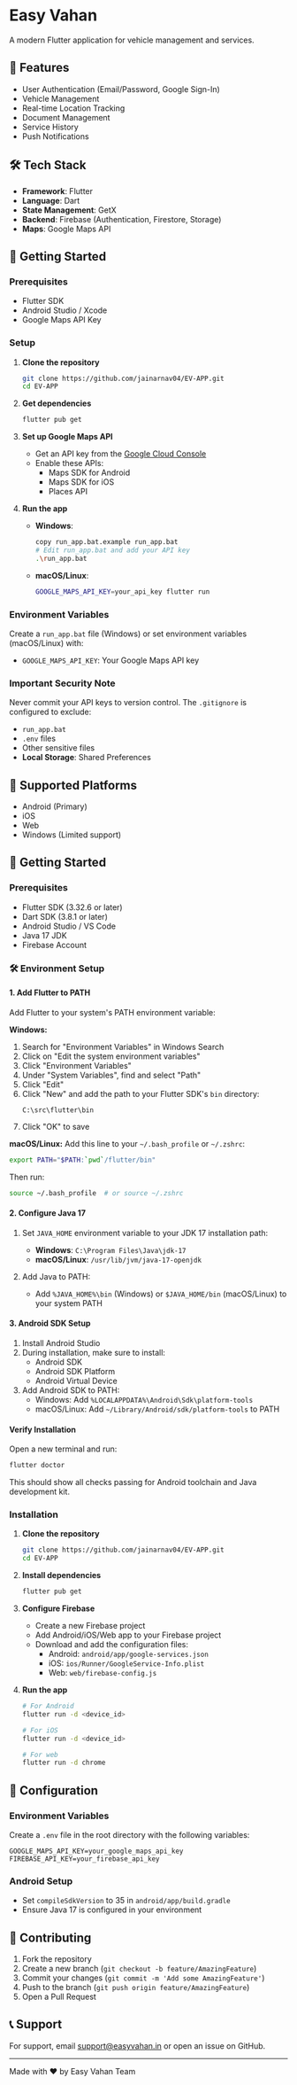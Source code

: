 # Easy Vahan

A modern Flutter application for vehicle management and services.

## 🚀 Features

- User Authentication (Email/Password, Google Sign-In)
- Vehicle Management
- Real-time Location Tracking
- Document Management
- Service History
- Push Notifications

## 🛠 Tech Stack

- **Framework**: Flutter
- **Language**: Dart
- **State Management**: GetX
- **Backend**: Firebase (Authentication, Firestore, Storage)
- **Maps**: Google Maps API

## 🚀 Getting Started

### Prerequisites

- Flutter SDK
- Android Studio / Xcode
- Google Maps API Key

### Setup

1. **Clone the repository**
   ```bash
   git clone https://github.com/jainarnav04/EV-APP.git
   cd EV-APP
   ```

2. **Get dependencies**
   ```bash
   flutter pub get
   ```

3. **Set up Google Maps API**
   - Get an API key from the [Google Cloud Console](https://console.cloud.google.com/)
   - Enable these APIs:
     - Maps SDK for Android
     - Maps SDK for iOS
     - Places API

4. **Run the app**
   - **Windows**:
     ```bash
     copy run_app.bat.example run_app.bat
     # Edit run_app.bat and add your API key
     .\run_app.bat
     ```
   - **macOS/Linux**:
     ```bash
     GOOGLE_MAPS_API_KEY=your_api_key flutter run
     ```

### Environment Variables

Create a `run_app.bat` file (Windows) or set environment variables (macOS/Linux) with:
- `GOOGLE_MAPS_API_KEY`: Your Google Maps API key

### Important Security Note

Never commit your API keys to version control. The `.gitignore` is configured to exclude:
- `run_app.bat`
- `.env` files
- Other sensitive files
- **Local Storage**: Shared Preferences

## 📱 Supported Platforms

- Android (Primary)
- iOS
- Web
- Windows (Limited support)

## 🚀 Getting Started

### Prerequisites

- Flutter SDK (3.32.6 or later)
- Dart SDK (3.8.1 or later)
- Android Studio / VS Code
- Java 17 JDK
- Firebase Account

### 🛠 Environment Setup

#### 1. Add Flutter to PATH
Add Flutter to your system's PATH environment variable:

**Windows:**
1. Search for "Environment Variables" in Windows Search
2. Click on "Edit the system environment variables"
3. Click "Environment Variables"
4. Under "System Variables", find and select "Path"
5. Click "Edit"
6. Click "New" and add the path to your Flutter SDK's `bin` directory:
   ```
   C:\src\flutter\bin
   ```
7. Click "OK" to save

**macOS/Linux:**
Add this line to your `~/.bash_profile` or `~/.zshrc`:
```bash
export PATH="$PATH:`pwd`/flutter/bin"
```
Then run:
```bash
source ~/.bash_profile  # or source ~/.zshrc
```

#### 2. Configure Java 17
1. Set `JAVA_HOME` environment variable to your JDK 17 installation path:
   - **Windows**: `C:\Program Files\Java\jdk-17`
   - **macOS/Linux**: `/usr/lib/jvm/java-17-openjdk`

2. Add Java to PATH:
   - Add `%JAVA_HOME%\bin` (Windows) or `$JAVA_HOME/bin` (macOS/Linux) to your system PATH

#### 3. Android SDK Setup
1. Install Android Studio
2. During installation, make sure to install:
   - Android SDK
   - Android SDK Platform
   - Android Virtual Device
3. Add Android SDK to PATH:
   - Windows: Add `%LOCALAPPDATA%\Android\Sdk\platform-tools`
   - macOS/Linux: Add `~/Library/Android/sdk/platform-tools` to PATH

#### Verify Installation
Open a new terminal and run:
```bash
flutter doctor
```
This should show all checks passing for Android toolchain and Java development kit.

### Installation

1. **Clone the repository**
   ```bash
   git clone https://github.com/jainarnav04/EV-APP.git
   cd EV-APP
   ```

2. **Install dependencies**
   ```bash
   flutter pub get
   ```

3. **Configure Firebase**
   - Create a new Firebase project
   - Add Android/iOS/Web app to your Firebase project
   - Download and add the configuration files:
     - Android: `android/app/google-services.json`
     - iOS: `ios/Runner/GoogleService-Info.plist`
     - Web: `web/firebase-config.js`

4. **Run the app**
   ```bash
   # For Android
   flutter run -d <device_id>
   
   # For iOS
   flutter run -d <device_id>
   
   # For web
   flutter run -d chrome
   ```

## 🔧 Configuration

### Environment Variables
Create a `.env` file in the root directory with the following variables:

```
GOOGLE_MAPS_API_KEY=your_google_maps_api_key
FIREBASE_API_KEY=your_firebase_api_key
```

### Android Setup
- Set `compileSdkVersion` to 35 in `android/app/build.gradle`
- Ensure Java 17 is configured in your environment

## 🤝 Contributing

1. Fork the repository
2. Create a new branch (`git checkout -b feature/AmazingFeature`)
3. Commit your changes (`git commit -m 'Add some AmazingFeature'`)
4. Push to the branch (`git push origin feature/AmazingFeature`)
5. Open a Pull Request

## 📞 Support

For support, email support@easyvahan.in or open an issue on GitHub.

---

Made with ❤️ by Easy Vahan Team
